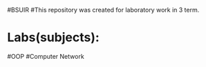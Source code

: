 #BSUIR
#This repository was created for laboratory work in 3 term.
# Labs(subjects):
#OOP
#Computer Network

